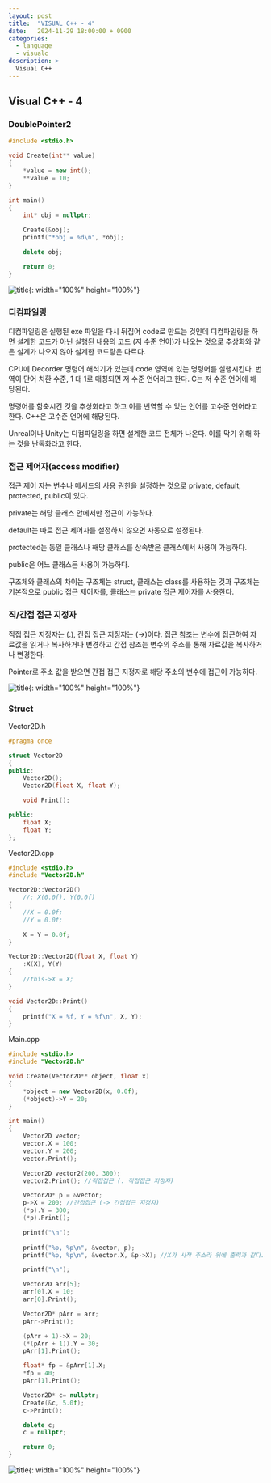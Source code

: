 ```yaml
---
layout: post
title:  "VISUAL C++ - 4"
date:   2024-11-29 18:00:00 + 0900
categories:
  - language
  - visualc
description: >
  Visual C++
---
```

## Visual C++ - 4

### DoublePointer2

```cpp
#include <stdio.h>

void Create(int** value)
{
	*value = new int();
	**value = 10;
}

int main()
{
	int* obj = nullptr;

	Create(&obj);
	printf("*obj = %d\n", *obj);

	delete obj;

	return 0;
}
```

![title](../../../assets/img/language/visualc/IMG_v9.png){: width="100%" height="100%"}

<pr/>

### 디컴파일링

디컴파일링은 실행된 exe 파일을 다시 뒤집어 code로 만드는 것인데 디컴파일링을 하면 설계한 코드가 아닌 실행된 내용의 코드 (저 수준 언어)가 나오는 것으로 추상화와 같은 설계가 나오지 않아 설계한 코드랑은 다르다. 

CPU에 Decorder 명령어 해석기가 있는데 code 영역에 있는 명령어를 실행시킨다. 번역이 단어 치환 수준, 1 대 1로 매칭되면 저 수준 언어라고 한다. C는 저 수준 언어에 해당된다.

명령어를 함축시킨 것을 추상화라고 하고 이를 번역할 수 있는 언어를 고수준 언어라고 한다. C++은 고수준 언어에 해당된다.

Unreal이나 Unity는 디컴파일링을 하면 설계한 코드 전체가 나온다. 이를 막기 위해 하는 것을 난독화라고 한다.

<pr/>

### 접근 제어자(access modifier)

접근 제어 자는 변수나 메서드의 사용 권한을 설정하는 것으로 private, default, protected, public이 있다.

private는 해당 클래스 안에서만 접근이 가능하다.

default는 따로 접근 제어자를 설정하지 않으면 자동으로 설정된다.

protected는 동일 클래스나 해당 클래스를 상속받은 클래스에서 사용이 가능하다.

public은 어느 클래스든 사용이 가능하다.

구조체와 클래스의 차이는 구조체는 struct, 클래스는 class를 사용하는 것과 구조체는 기본적으로 public 접근 제어자를,  클래스는 private 접근 제어자를 사용한다.

<pr/>

### 직/간접 접근 지정자

직접 접근 지정자는 (.), 간접 접근 지정자는 (→)이다. 접근 참조는 변수에 접근하여 자료값을 읽거나 복사하거나 변경하고 간접 참조는 변수의 주소를 통해 자료값을 복사하거나 변경한다.

Pointer로 주소 값을 받으면 간접 접근 지정자로 해당 주소의 변수에 접근이 가능하다.

![title](../../../assets/img/language/visualc/IMG_v10.png){: width="100%" height="100%"}

<pr/>

### Struct

Vector2D.h
```cpp
#pragma once

struct Vector2D
{
public:
	Vector2D();
	Vector2D(float X, float Y);

	void Print();

public:
	float X;
	float Y;
};
```

Vector2D.cpp
```cpp
#include <stdio.h>
#include "Vector2D.h"

Vector2D::Vector2D()
	//: X(0.0f), Y(0.0f)
{
	//X = 0.0f;
	//Y = 0.0f;

	X = Y = 0.0f;
}

Vector2D::Vector2D(float X, float Y)
	:X(X), Y(Y)
{
	//this->X = X;
}

void Vector2D::Print()
{
	printf("X = %f, Y = %f\n", X, Y);
}
```

Main.cpp
```cpp
#include <stdio.h>
#include "Vector2D.h"

void Create(Vector2D** object, float x)
{
	*object = new Vector2D(x, 0.0f);
	(*object)->Y = 20;
}

int main()
{
	Vector2D vector;
	vector.X = 100;
	vector.Y = 200;
	vector.Print();

	Vector2D vector2(200, 300);
	vector2.Print(); //직접접근 (. 직접접근 지정자)

	Vector2D* p = &vector;
	p->X = 200; //간접접근 (-> 간접접근 지정자)
	(*p).Y = 300;
	(*p).Print();

    printf("\n");
    
	printf("%p, %p\n", &vector, p);
	printf("%p, %p\n", &vector.X, &p->X); //X가 시작 주소라 위에 출력과 같다.

    printf("\n");

	Vector2D arr[5];
	arr[0].X = 10;
	arr[0].Print();

	Vector2D* pArr = arr;
	pArr->Print();

	(pArr + 1)->X = 20;
	(*(pArr + 1)).Y = 30;
	pArr[1].Print();

	float* fp = &pArr[1].X;
	*fp = 40;
	pArr[1].Print();

	Vector2D* c= nullptr;
	Create(&c, 5.0f);
	c->Print();

	delete c;
	c = nullptr;

	return 0;
}
```

<pr/>

![title](../../../assets/img/language/visualc/IMG_v11.png){: width="100%" height="100%"}